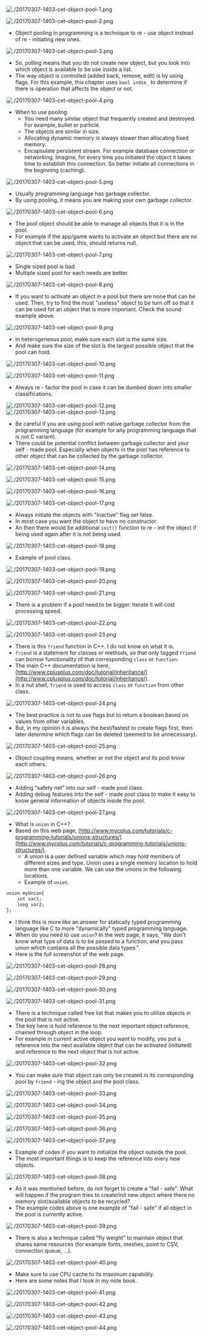 ![./20170307-1403-cet-object-pool-1.png](./20170307-1403-cet-object-pool-1.png)

![./20170307-1403-cet-object-pool-2.png](./20170307-1403-cet-object-pool-2.png)

* Object pooling in programming is a technique to re - use object instead of re - initiating new ones.

![./20170307-1403-cet-object-pool-3.png](./20170307-1403-cet-object-pool-3.png)

* So, polling means that you do not create new object, but you look into which object is available to be use inside a list.
* The way object is controlled (added back, remove, edit) is by using flags. For this example, this chapter uses `bool inUse_` to determine if there is operation that affects the object or not.

![./20170307-1403-cet-object-pool-4.png](./20170307-1403-cet-object-pool-4.png)

* When to use pooling.
	* You need many similar object that frequently created and destroyed. For example, bullet or particle.
	* The objects are similar in size.
	* Allocating dynamic memory is always slower than allocating fixed memory.
	* Encapsulate persistent stream. For example database connection or networking. Imagine, for every time you initiated the object it takes time to establish this connection. So better initiate all connections in the beginning (caching).

![./20170307-1403-cet-object-pool-5.png](./20170307-1403-cet-object-pool-5.png)

* Usually programming language has garbage collector.
* By using pooling, it means you are making your own garbage collector.

![./20170307-1403-cet-object-pool-6.png](./20170307-1403-cet-object-pool-6.png)

* The pool object should be able to manage all objects that it is in the pool.
* For example if the app/game wants to activate an object but there are no object that can be used, this, should returns null.

![./20170307-1403-cet-object-pool-7.png](./20170307-1403-cet-object-pool-7.png)

* Single sized pool is bad.
* Multiple sized pool for each needs are better.

![./20170307-1403-cet-object-pool-8.png](./20170307-1403-cet-object-pool-8.png)

* If you want to activate an object in a pool but there are none that can be used. Then, try to find the most "useless" object to be turn off so that it can be used for an object that is more important. Check the sound example above.

![./20170307-1403-cet-object-pool-9.png](./20170307-1403-cet-object-pool-9.png)

* In heterogeneous pool, make sure each slot is the same size.
* And make sure the size of the slot is the largest possible object that the pool can hold.

![./20170307-1403-cet-object-pool-10.png](./20170307-1403-cet-object-pool-10.png)

![./20170307-1403-cet-object-pool-11.png](./20170307-1403-cet-object-pool-11.png)

* Always re - factor the pool in case it can be dumbed down into smaller classifications. 

![./20170307-1403-cet-object-pool-12.png](./20170307-1403-cet-object-pool-12.png)
![./20170307-1403-cet-object-pool-13.png](./20170307-1403-cet-object-pool-13.png)

* Be careful if you are using pool with native garbage collector from the programming language (for example for any programming language that is not C variant).
* There could be potential conflict between garbage collector and your self - made pool. Especially when objects in the pool has reference to other object that can be collected by the garbage collector.

![./20170307-1403-cet-object-pool-14.png](./20170307-1403-cet-object-pool-14.png)

![./20170307-1403-cet-object-pool-15.png](./20170307-1403-cet-object-pool-15.png)

![./20170307-1403-cet-object-pool-16.png](./20170307-1403-cet-object-pool-16.png)

![./20170307-1403-cet-object-pool-17.png](./20170307-1403-cet-object-pool-17.png)

* Always initiate the objects with "inactive" flag set false.
* In most case you want the object to have no constructor.
* An then there would be additional `init()` function to re - init the object if being used again after it is not being used.

![./20170307-1403-cet-object-pool-18.png](./20170307-1403-cet-object-pool-18.png)

* Example of pool class.

![./20170307-1403-cet-object-pool-19.png](./20170307-1403-cet-object-pool-19.png)

![./20170307-1403-cet-object-pool-20.png](./20170307-1403-cet-object-pool-20.png)

![./20170307-1403-cet-object-pool-21.png](./20170307-1403-cet-object-pool-21.png)

* There is a problem if a pool need to be bigger. Iterate it will cost processing speed.

![./20170307-1403-cet-object-pool-22.png](./20170307-1403-cet-object-pool-22.png)

![./20170307-1403-cet-object-pool-23.png](./20170307-1403-cet-object-pool-23.png)

* There is this `friend` function in C++. I do not know on what it is.
* `friend` is a statement for classes or methods, so that only tagged `friend` can borrow functionality of that corresponding `class` or `function`.
* The main C++ documentation is here, [http://www.cplusplus.com/doc/tutorial/inheritance/](http://www.cplusplus.com/doc/tutorial/inheritance/).
* In a nut shell, `friend` is used to access `class` or `function` from other class.

![./20170307-1403-cet-object-pool-24.png](./20170307-1403-cet-object-pool-24.png)

* The best practice is not to use flags but to return a boolean based on values from other variables.
* But, in my opinion it is always the best/fastest to create flags first, then later determine which flags can be deleted (seemed to be unnecessary).

![./20170307-1403-cet-object-pool-25.png](./20170307-1403-cet-object-pool-25.png)

* Object coupling means, whether or not the object and its pool know each others.

![./20170307-1403-cet-object-pool-26.png](./20170307-1403-cet-object-pool-26.png)

* Adding "safety net" into our self - made pool class.
* Adding debug features into the self - made pool class to make it easy to know general information of objects inside the pool.

![./20170307-1403-cet-object-pool-27.png](./20170307-1403-cet-object-pool-27.png)

* What is `union` in C++?
* Based on this web page, [http://www.mycplus.com/tutorials/c-programming-tutorials/unions-structures/](http://www.mycplus.com/tutorials/c-programming-tutorials/unions-structures/).
	* A union is a user defined variable which may hold members of different sizes and type. Union uses a single memory location to hold more than one variable. We can use the unions in the following locations.
	* Example of `union`.

```markdown
union myUnion{
	int var1;
	long var2;
};
```

* I think this is more like an answer for statically typed programming language like C to more "dynamically" typed programming language.
* When do you need to use `union`? In the web page, it says, "We don’t know what type of data is to be passed to a function, and you pass union which contains all the possible data types.".
* Here is the full screenshot of the web page.

![./20170307-1403-cet-object-pool-28.png](./20170307-1403-cet-object-pool-28.png)

![./20170307-1403-cet-object-pool-29.png](./20170307-1403-cet-object-pool-29.png)

![./20170307-1403-cet-object-pool-30.png](./20170307-1403-cet-object-pool-30.png)

![./20170307-1403-cet-object-pool-31.png](./20170307-1403-cet-object-pool-31.png)

* There is a technique called free list that makes you to utilize objects in the pool that is not active.
* The key here is hold reference to the next important object reference, chained through object in the loop.
* For example in current active object you want to modify, you put a reference into the next available object that can be activated (initiated) and reference to the next object that is not active.

![./20170307-1403-cet-object-pool-32.png](./20170307-1403-cet-object-pool-32.png)

* You can make sure that object can only be created in its corresponding pool by `friend` - ing the object and the pool class.

![./20170307-1403-cet-object-pool-33.png](./20170307-1403-cet-object-pool-33.png)

![./20170307-1403-cet-object-pool-34.png](./20170307-1403-cet-object-pool-34.png)

![./20170307-1403-cet-object-pool-35.png](./20170307-1403-cet-object-pool-35.png)

![./20170307-1403-cet-object-pool-36.png](./20170307-1403-cet-object-pool-36.png)

![./20170307-1403-cet-object-pool-37.png](./20170307-1403-cet-object-pool-37.png)

* Example of codes if you want to initialize the object outside the pool.
* The most important things is to keep the reference into every new objects.

![./20170307-1403-cet-object-pool-38.png](./20170307-1403-cet-object-pool-38.png)

* As it was mentioned before, do not forget to create a "fail - safe". What will happen if the program tries to create/init new object where there no memory slot/available objects to be recycled?
* The example codes above is one example of "fail - safe" if all object in the pool is currently active.

![./20170307-1403-cet-object-pool-39.png](./20170307-1403-cet-object-pool-39.png)

* There is also a technique called "fly weight" to maintain object that shares same resources (for example fonts, meshes, point to CSV, connection queue, ...).

![./20170307-1403-cet-object-pool-40.png](./20170307-1403-cet-object-pool-40.png)

* Make sure to use CPU cache to its maximum capability.
* Here are some notes that I took in my note book.

![./20170307-1403-cet-object-pool-41.png](./20170307-1403-cet-object-pool-41.png)

![./20170307-1403-cet-object-pool-42.png](./20170307-1403-cet-object-pool-42.png)

![./20170307-1403-cet-object-pool-43.png](./20170307-1403-cet-object-pool-43.png)

![./20170307-1403-cet-object-pool-44.png](./20170307-1403-cet-object-pool-44.png)